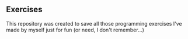 ## Exercises

This repository was created to save all those programming exercises I've made by myself just for fun (or need, I don't remember...)
